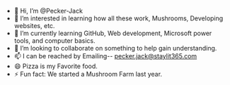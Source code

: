 - 👋 Hi, I’m @Pecker-Jack
- 👀 I’m interested in learning how all these work, Mushrooms, Developing websites, etc.
- 🌱 I’m currently learning GitHub, Web development, Microsoft power tools, and computer basics.
- 💞️ I’m looking to collaborate on something to help gain understanding.
- 📫 I can be reached by Emailing-- pecker.jack@staylit365.com
- 😄 Pizza is my Favorite food.
- ⚡ Fun fact: We started a Mushroom Farm last year.

<!---
Pecker-Jack/Pecker-Jack is a ✨ special ✨ repository because its `README.md` (this file) appears on your GitHub profile.
You can click the Preview link to take a look at your changes.
--->
